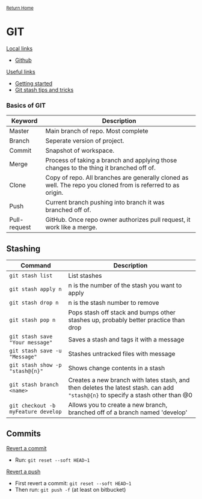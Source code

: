 <small>[Return Home](../../README.md)</small>

# GIT

<u>Local links</u>

- [Github](./github.md)

<u>Useful links</u>

- [Getting started](https://help.github.com/en/desktop)
- [Git stash tips and tricks](https://www.freecodecamp.org/news/useful-tricks-you-might-not-know-about-git-stash-e8a9490f0a1a/)

### Basics of GIT

| Keyword      | Description                                                                                                 |
| ------------ | ----------------------------------------------------------------------------------------------------------- |
| Master       | Main branch of repo. Most complete                                                                          |
| Branch       | Seperate version of project.                                                                                |
| Commit       | Snapshot of workspace.                                                                                      |
| Merge        | Process of taking a branch and applying those changes to the thing it branched off of.                      |
| Clone        | Copy of repo. All branches are generally cloned as well. The repo you cloned from is referred to as origin. |
| Push         | Current branch pushing into branch it was branched off of.                                                  |
| Pull-request | GitHub. Once repo owner authorizes pull request, it work like a merge.                                      |

## Stashing

| Command             | Description                                    |
| ------------------- | ---------------------------------------------- |
| `git stash list`    | List stashes                                   |
| `git stash apply n` | n is the number of the stash you want to apply |
| `git stash drop n` | n is the stash number to remove
|`git stash pop n` | Pops stash off stack and bumps other stashes up, probably better practice than drop                |
| `git stash save "Your message"` | Saves a stash and tags it with a message |
| `git stash save -u "Message"` | Stashes untracked files with message |
|`git stash show -p "stash@{n}"` | Shows change contents in a stash
|`git stash branch <name>` | Creates a new branch with lates stash, and then deletes the latest stash. can add `"stash@{n}` to specify a stash other than @0
|`git checkout -b myFeature develop` | Allows you to create a new branch, branched off of a branch named 'develop'


## Commits

<u>Revert a commit </u>

- Run: `git reset --soft HEAD~1`

<u>Revert a push</u>

- First revert a commit: `git reset --soft HEAD~1`
- Then run: `git push -f` (at least on bitbucket)
